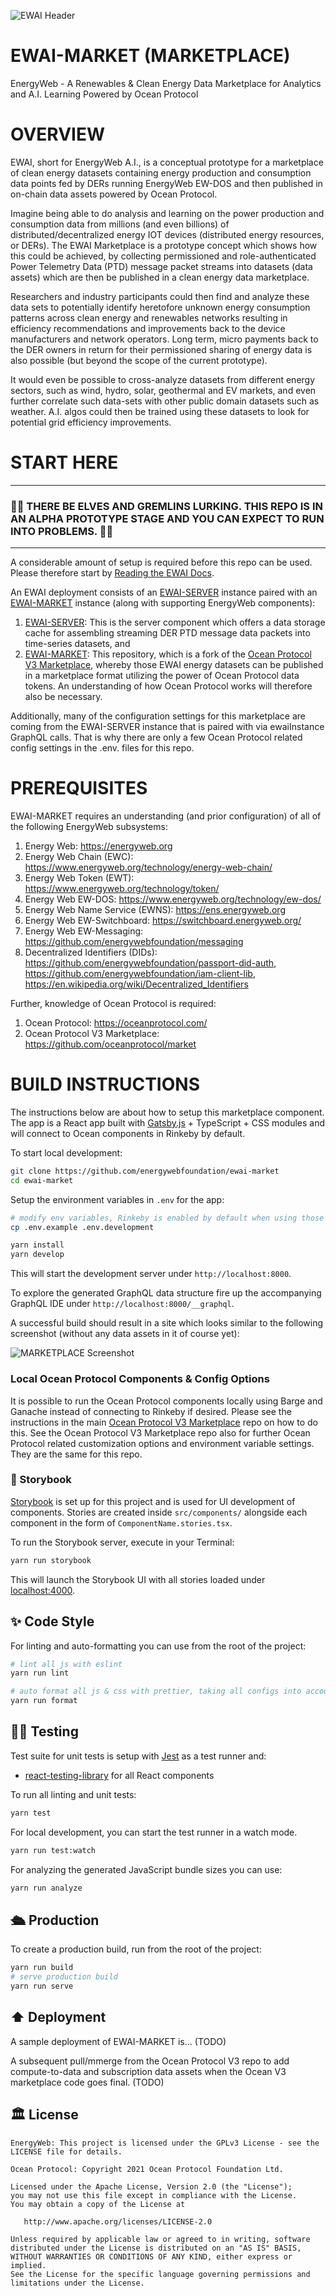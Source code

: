 ![EWAI Header](https://adivate.net/doc/ewai/header2.jpg)

# EWAI-MARKET (MARKETPLACE)

EnergyWeb - A Renewables & Clean Energy Data Marketplace for Analytics and A.I. Learning Powered by Ocean Protocol

# OVERVIEW

EWAI, short for EnergyWeb A.I., is a conceptual prototype for a marketplace of clean energy datasets containing energy production and consumption data points fed by DERs running EnergyWeb EW-DOS and then published in on-chain data assets powered by Ocean Protocol.

Imagine being able to do analysis and learning on the power production and consumption data from millions (and even billions) of distributed/decentralized energy IOT devices (distributed energy resources, or DERs). The EWAI Marketplace is a prototype concept which shows how this could be achieved, by collecting permissioned and role-authenticated Power Telemetry Data (PTD) message packet streams into datasets (data assets) which are then be published in a clean energy data marketplace.

Researchers and industry participants could then find and analyze these data sets to potentially identify heretofore unknown energy consumption patterns across clean energy and renewables networks resulting in efficiency recommendations and improvements back to the device manufacturers and network operators. Long term, micro payments back to the DER owners in return for their permissioned sharing of energy data is also possible (but beyond the scope of the current prototype).

It would even be possible to cross-analyze datasets from different energy sectors, such as wind, hydro, solar, geothermal and EV markets, and even further correlate such data-sets with other public domain datasets such as weather. A.I. algos could then be trained using these datasets to look for potential grid efficiency improvements.

# START HERE

---

### **🐲🦑 THERE BE ELVES AND GREMLINS LURKING. THIS REPO IS IN AN ALPHA PROTOTYPE STAGE AND YOU CAN EXPECT TO RUN INTO PROBLEMS. 🦑🐲**

---

A considerable amount of setup is required before this repo can be used. Please therefore start by [Reading the EWAI Docs](https://energy-web-foundation-energyweb-ewai.readthedocs-hosted.com/).

An EWAI deployment consists of an [EWAI-SERVER](https://github.com/energywebfoundation/ewai) instance paired with an [EWAI-MARKET](https://github.com/energywebfoundation/ewai-market) instance (along with supporting EnergyWeb components):

1. [EWAI-SERVER](https://github.com/energywebfoundation/ewai): This is the server component which offers a data storage cache for assembling streaming DER PTD message data packets into time-series datasets, and
2. [EWAI-MARKET](https://github.com/energywebfoundation/ewai-market): This repository, which is a fork of the [Ocean Protocol V3 Marketplace](https://github.com/oceanprotocol/market), whereby those EWAI energy datasets can be published in a marketplace format utilizing the power of Ocean Protocol data tokens. An understanding of how Ocean Protocol works will therefore also be necessary.

Additionally, many of the configuration settings for this marketplace are coming from the EWAI-SERVER instance that is paired with via ewaiInstance GraphQL calls. That is why there are only a few Ocean Protocol related config settings in the .env. files for this repo.

# PREREQUISITES

EWAI-MARKET requires an understanding (and prior configuration) of all of the following EnergyWeb subsystems:

1. Energy Web: https://energyweb.org
2. Energy Web Chain (EWC): https://www.energyweb.org/technology/energy-web-chain/
3. Energy Web Token (EWT): https://www.energyweb.org/technology/token/
4. Energy Web EW-DOS: https://www.energyweb.org/technology/ew-dos/
5. Energy Web Name Service (EWNS): https://ens.energyweb.org
6. Energy Web EW-Switchboard: https://switchboard.energyweb.org/
7. Energy Web EW-Messaging: https://github.com/energywebfoundation/messaging
8. Decentralized Identifiers (DIDs): https://github.com/energywebfoundation/passport-did-auth, https://github.com/energywebfoundation/iam-client-lib, https://en.wikipedia.org/wiki/Decentralized_Identifiers

Further, knowledge of Ocean Protocol is required:

1. Ocean Protocol: https://oceanprotocol.com/
2. Ocean Protocol V3 Marketplace: https://github.com/oceanprotocol/market

# BUILD INSTRUCTIONS

The instructions below are about how to setup this marketplace component. The app is a React app built with [Gatsby.js](https://www.gatsbyjs.org) + TypeScript + CSS modules and will connect to Ocean components in Rinkeby by default.

To start local development:

```bash
git clone https://github.com/energywebfoundation/ewai-market
cd ewai-market
```

Setup the environment variables in `.env` for the app:

```bash
# modify env variables, Rinkeby is enabled by default when using those files
cp .env.example .env.development
```

```bash
yarn install
yarn develop
```

This will start the development server under
`http://localhost:8000`.

To explore the generated GraphQL data structure fire up the accompanying GraphQL IDE under
`http://localhost:8000/__graphql`.

A successful build should result in a site which looks similar to the following screenshot (without any data assets in it of course yet):

![MARKETPLACE Screenshot](https://adivate.net/doc/ewai/market-screenshot.jpg)

### Local Ocean Protocol Components & Config Options

It is possible to run the Ocean Protocol components locally using Barge and Ganache instead of connecting to Rinkeby if desired. Please see the instructions in the main [Ocean Protocol V3 Marketplace](https://github.com/oceanprotocol/market) repo on how to do this. See the Ocean Protocol V3 Marketplace repo also for further Ocean Protocol related customization options and environment variable settings. They are the same for this repo.

### 🎨 Storybook

[Storybook](https://storybook.js.org) is set up for this project and is used for UI development of components. Stories are created inside `src/components/` alongside each component in the form of `ComponentName.stories.tsx`.

To run the Storybook server, execute in your Terminal:

```bash
yarn run storybook
```

This will launch the Storybook UI with all stories loaded under [localhost:4000](http://localhost:4000).

## ✨ Code Style

For linting and auto-formatting you can use from the root of the project:

```bash
# lint all js with eslint
yarn run lint

# auto format all js & css with prettier, taking all configs into account
yarn run format
```

## 👩‍🔬 Testing

Test suite for unit tests is setup with [Jest](https://jestjs.io) as a test runner and:

- [react-testing-library](https://github.com/kentcdodds/react-testing-library) for all React components

To run all linting and unit tests:

```bash
yarn test
```

For local development, you can start the test runner in a watch mode.

```bash
yarn run test:watch
```

For analyzing the generated JavaScript bundle sizes you can use:

```bash
yarn run analyze
```

## 🛳 Production

To create a production build, run from the root of the project:

```bash
yarn run build
# serve production build
yarn run serve
```

## ⬆️ Deployment

A sample deployment of EWAI-MARKET is... (TODO)

A subsequent pull/mmerge from the Ocean Protocol V3 repo to add compute-to-data and subscription data assets when the Ocean V3 marketplace code goes final. (TODO)

## 🏛 License

```text
EnergyWeb: This project is licensed under the GPLv3 License - see the LICENSE file for details.
```

```text
Ocean Protocol: Copyright 2021 Ocean Protocol Foundation Ltd.

Licensed under the Apache License, Version 2.0 (the "License");
you may not use this file except in compliance with the License.
You may obtain a copy of the License at

   http://www.apache.org/licenses/LICENSE-2.0

Unless required by applicable law or agreed to in writing, software
distributed under the License is distributed on an "AS IS" BASIS,
WITHOUT WARRANTIES OR CONDITIONS OF ANY KIND, either express or implied.
See the License for the specific language governing permissions and
limitations under the License.
```
